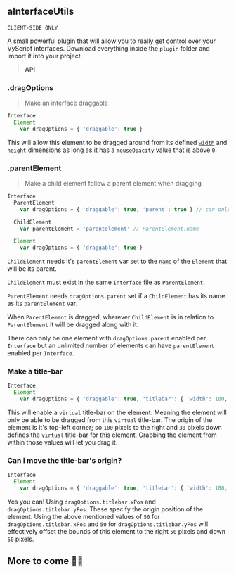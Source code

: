 ## aInterfaceUtils  

`CLIENT-SIDE ONLY`  

A small powerful plugin  that will allow you to really get control over your VyScript interfaces.
Download everything inside the `plugin` folder and import it into your project.

 > **API**   
### .dragOptions
> Make an interface draggable  
```ts
Interface
  Element
    var dragOptions = { 'draggable': true }
```
This will allow this element to be dragged around from its defined [`width`](https://www.vylocity.com/resources/docs/Diob/width.html) and [`height`](https://www.vylocity.com/resources/docs/Diob/height.html) dimensions as long as it has a [`mouseOpacity`](https://www.vylocity.com/resources/docs/Diob/mouseOpacity.html) value that is above `0`.

### .parentElement
> Make a child element follow a parent element when dragging  

```ts
Interface
  ParentElement
    var dragOptions = { 'draggable': true, 'parent': true } // can only be one per Interface

  ChildElement
    var parentElement = 'parentelement' // ParentElement.name

  Element
    var dragOptions = { 'draggable': true }
  ```
  `ChildElement` needs it's `parentElement` var set to the [`name`](https://www.vylocity.com/resources/docs/Diob/name.html) of the `Element` that will be its parent.  

  `ChildElement` must exist in the same `Interface` file as `ParentElement`.  

  `ParentElement` needs `dragOptions.parent` set if a `ChildElement` has its name as its `parentElement` var.  

  When `ParentElement` is dragged, wherever `ChildElement` is in relation to `ParentElement` it will be dragged along with it.   

  There can only be one element with `dragOptions.parent` enabled per `Interface` but an unlimited number of elements can have `parentElement` enabled per `Interface`.

### Make a title-bar  

```ts
Interface
  Element
    var dragOptions = { 'draggable': true, 'titlebar': { 'width': 100, 'height': 30 } }
```

This will enable a `virtual` title-bar on the element. Meaning the element will only be able to be dragged from this `virtual` title-bar. The origin of the element is it's top-left corner; so `100` pixels to the right and `30` pixels down defines the `virtual` title-bar for this element. Grabbing the element from within those values will let you drag it.

### Can i move the title-bar's origin?  

```ts
Interface
  Element
    var dragOptions = { 'draggable': true, 'titlebar': { 'width': 100, 'height': 30, 'xPos': 50, 'yPos': 50 } }
```

Yes you can! Using `dragOptions.titlebar.xPos` and `dragOptions.titlebar.yPos`. These specify the origin position of the element. Using the above mentioned values of `50` for `dragOptions.titlebar.xPos` and `50` for `dragOptions.titlebar.yPos` will effectively offset the bounds of this element to the right `50` pixels and down `50` pixels.


## More to come 🚧🚧  
